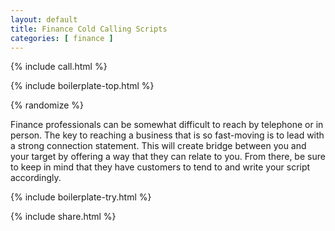 ```yaml
---
layout: default
title: Finance Cold Calling Scripts
categories: [ finance ]
---
```


{% include call.html %}

{% include boilerplate-top.html %}


{% randomize %}

Finance professionals can be somewhat difficult to reach by telephone or in person.  The key to reaching a business that is so fast-moving is to lead with a strong connection statement.  This will create bridge between you and your target by offering a way that they can relate to you. From there, be sure to keep in mind that they have customers to tend to and write your script accordingly.

{% include boilerplate-try.html %}

{% include share.html %}